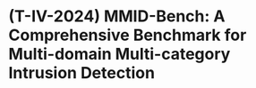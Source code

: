# (T-IV-2024) MMID-Bench: A Comprehensive Benchmark for Multi-domain Multi-category Intrusion Detection
